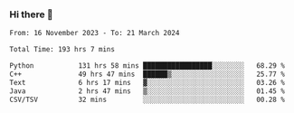 ### Hi there 👋

<!--
**floyiac/floyiac** is a ✨ _special_ ✨ repository because its `README.md` (this file) appears on your GitHub profile.

Here are some ideas to get you started:

- 🔭 I’m currently working on ...
- 🌱 I’m currently learning ...
- 👯 I’m looking to collaborate on ...
- 🤔 I’m looking for help with ...
- 💬 Ask me about ...
- 📫 How to reach me: ...
- 😄 Pronouns: ...
- ⚡ Fun fact: ...
-->

<!--START_SECTION:waka-->

```txt
From: 16 November 2023 - To: 21 March 2024

Total Time: 193 hrs 7 mins

Python           131 hrs 58 mins █████████████████░░░░░░░░   68.29 %
C++              49 hrs 47 mins  ██████▒░░░░░░░░░░░░░░░░░░   25.77 %
Text             6 hrs 17 mins   ▓░░░░░░░░░░░░░░░░░░░░░░░░   03.26 %
Java             2 hrs 47 mins   ▒░░░░░░░░░░░░░░░░░░░░░░░░   01.45 %
CSV/TSV          32 mins         ░░░░░░░░░░░░░░░░░░░░░░░░░   00.28 %
```

<!--END_SECTION:waka-->
